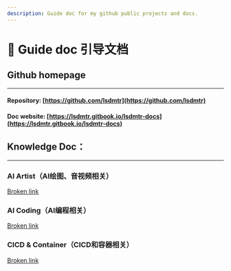 ```yaml
---
description: Guide doc for my github public projects and docs.
---
```


# 🤔 Guide doc 引导文档

## Github homepage

***

#### Repository: [https://github.com/lsdmtr](https://github.com/lsdmtr)

#### Doc website: [https://lsdmtr.gitbook.io/lsdmtr-docs](https://lsdmtr.gitbook.io/lsdmtr-docs)



## Knowledge Doc：

***

### AI Artist（AI绘图、音视频相关）

[Broken link](broken-reference "mention")

### **AI Coding（AI编程相关）**

[Broken link](broken-reference "mention")

### CICD & Container（CICD和容器相关）

[Broken link](broken-reference "mention")











